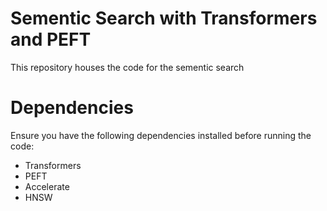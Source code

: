 # Sementic Search with Transformers and PEFT
This repository houses the code for the sementic search
# Dependencies
Ensure you have the following dependencies installed before running the code:

- Transformers
- PEFT
- Accelerate
- HNSW
